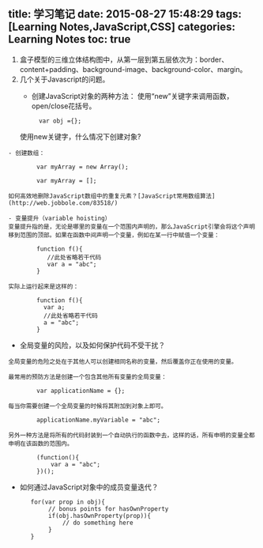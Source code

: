 title: 学习笔记
date: 2015-08-27 15:48:29
tags: [Learning Notes,JavaScript,CSS]
categories: Learning Notes
toc: true 
---

1. 盒子模型的三维立体结构图中，从第一层到第五层依次为：border、content+padding、background-image、background-color、margin。
2. 几个关于Javascript的问题。
    - 创建JavaScript对象的两种方法：
    使用“new”关键字来调用函数，open/close花括号。
    
            var obj ={};  
    
    使用new关键字，什么情况下创建对象?
<!--more-->    
    - 创建数组：
    
            var myArray = new Array();  
                   
            var myArray = [];  
        
    如何高效地删除JavaScript数组中的重复元素？[JavaScript常用数组算法](http://web.jobbole.com/83518/)
    
    - 变量提升（variable hoisting）    
    变量提升指的是，无论是哪里的变量在一个范围内声明的，那么JavaScript引擎会将这个声明移到范围的顶部。如果在函数中间声明一个变量，例如在某一行中赋值一个变量：
    
            function f(){  
               //此处省略若干代码  
               var a = "abc";  
            } 
        
    实际上运行起来是这样的：
     
            function f(){  
              var a;  
              //此处省略若干代码  
              a = "abc";  
            } 
            
   - 全局变量的风险，以及如何保护代码不受干扰？
   
    全局变量的危险之处在于其他人可以创建相同名称的变量，然后覆盖你正在使用的变量。
   
    最常用的预防方法是创建一个包含其他所有变量的全局变量：
     
            var applicationName = {}; 
        
    每当你需要创建一个全局变量的时候将其附加到对象上即可。
     
            applicationName.myVariable = "abc"; 
        
    另外一种方法是将所有的代码封装到一个自动执行的函数中去，这样的话，所有申明的变量全都申明在该函数的范围内。
     
            (function(){  
                var a = "abc";  
            })(); 
            
   - 如何通过JavaScript对象中的成员变量迭代？
    
            for(var prop in obj){  
                 // bonus points for hasOwnProperty  
                 if(obj.hasOwnProperty(prop)){  
                     // do something here  
                 }  
            } 
         
     